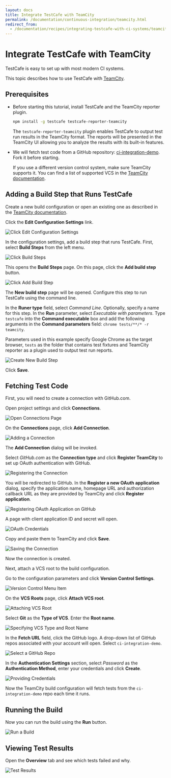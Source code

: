 ```yaml
---
layout: docs
title: Integrate TestCafe with TeamCity
permalink: /documentation/continuous-integration/teamcity.html
redirect_from:
  - /documentation/recipes/integrating-testcafe-with-ci-systems/teamcity.html
---
```

# Integrate TestCafe with TeamCity

TestCafe is easy to set up with most modern CI systems.

This topic describes how to use TestCafe with [TeamCity](http://www.jetbrains.com/teamcity/).

## Prerequisites

* Before starting this tutorial, install TestCafe and the TeamCity reporter plugin.

    ```sh
    npm install -g testcafe testcafe-reporter-teamcity
    ```

    The `testcafe-reporter-teamcity` plugin enables TestCafe to output test run results in the TeamCity format. The reports will be presented in the TeamCity UI allowing you to analyze the results with its built-in features.

* We will fetch test code from a GitHub repository: [ci-integration-demo](https://github.com/VasilyStrelyaev/ci-integration-demo). Fork it before starting.
  
    If you use a different version control system, make sure TeamCity supports it. You can find a list of supported VCS in the [TeamCity documentation](http://confluence.jetbrains.com/display/TCD10/TeamCity+Documentation).

## Adding a Build Step that Runs TestCafe

Create a new build configuration or open an existing one as described in the [TeamCity documentation](https://confluence.jetbrains.com/display/TCD10/Creating+and+Editing+Build+Configurations).

Click the **Edit Configuration Settings** link.

![Click Edit Configuration Settings](../../images/teamcity/edit-configuration.png)

In the configuration settings, add a build step that runs TestCafe. First, select **Build Steps** from the left menu.

![Click Build Steps](../../images/teamcity/configure-build-steps.png)

This opens the **Build Steps** page. On this page, click the **Add build step** button.

![Click Add Build Step](../../images/teamcity/add-build-step.png)

The **New build step** page will be opened. Configure this step to run TestCafe using the command line.

In the **Runer type** field, select *Command Line*. Optionally, specify a name for this step. In the **Run** parameter, select *Executable with parameters*. Type `testcafe` into the **Command executable** box and add the following arguments in the **Command parameters** field: `chrome tests/**/* -r teamcity`.

Parameters used in this example specify Google Chrome as the target browser, `tests` as the folder that contains test fixtures and TeamCity reporter as a plugin used to output test run reports.

![Create New Build Step](../../images/teamcity/create-new-build-step.png)

Click **Save**.

## Fetching Test Code

First, you will need to create a connection with GitHub.com.

Open project settings and click **Connections**.

![Open Connections Page](../../images/teamcity/configure-connections.png)

On the **Connections** page, click **Add Connection**.

![Adding a Connection](../../images/teamcity/add-connection.png)

The **Add Connection** dialog will be invoked.

Select *GitHub.com* as the **Connection type** and click **Register TeamCity** to set up OAuth authentication with GitHub.

![Registering the Connection](../../images/teamcity/add-connection-register.png)

You will be redirected to GitHub. In the **Register a new OAuth application** dialog, specify the application name, homepage URL and authorization callback URL as they are provided by TeamCity and click **Register application**.

![Registering OAuth Application on GitHub](../../images/teamcity/add-connection-register-github.png)

A page with client application ID and secret will open.

![OAuth Credentials](../../images/teamcity/add-connection-register-credentials.png)

Copy and paste them to TeamCity and click **Save**.

![Saving the Connection](../../images/teamcity/add-connection-finish-register.png)

Now the connection is created.

Next, attach a VCS root to the build configuration.

Go to the configuration parameters and click **Version Control Settings**.

![Version Control Menu Item](../../images/teamcity/configuration-vcs.png)

On the **VCS Roots** page, click **Attach VCS root**.

![Attaching VCS Root](../../images/teamcity/attach-vcs-root.png)

Select **Git** as the **Type of VCS**. Enter the **Root name**.

![Specifying VCS Type and Root Name](../../images/teamcity/attach-vcs-root-p2.png)

In the **Fetch URL** field, click the GitHub logo. A drop-down list of GitHub repos associated with your account will open. Select `ci-integration-demo`.

![Select a GitHub Repo](../../images/teamcity/attach-vcs-root-repo.png)

In the **Authentication Settings** section, select *Password* as the **Authentication Method**, enter your credentials and click **Create**.

![Providing Credentials](../../images/teamcity/attach-vcs-root-p3.png)

Now the TeamCity build configuration will fetch tests from the `ci-integration-demo` repo each time it runs.

## Running the Build

Now you can run the build using the **Run** button.

![Run a Build](../../images/teamcity/run-build.png)

## Viewing Test Results

Open the **Overview** tab and see which tests failed and why.

![Test Results](../../images/teamcity/test-results.png)